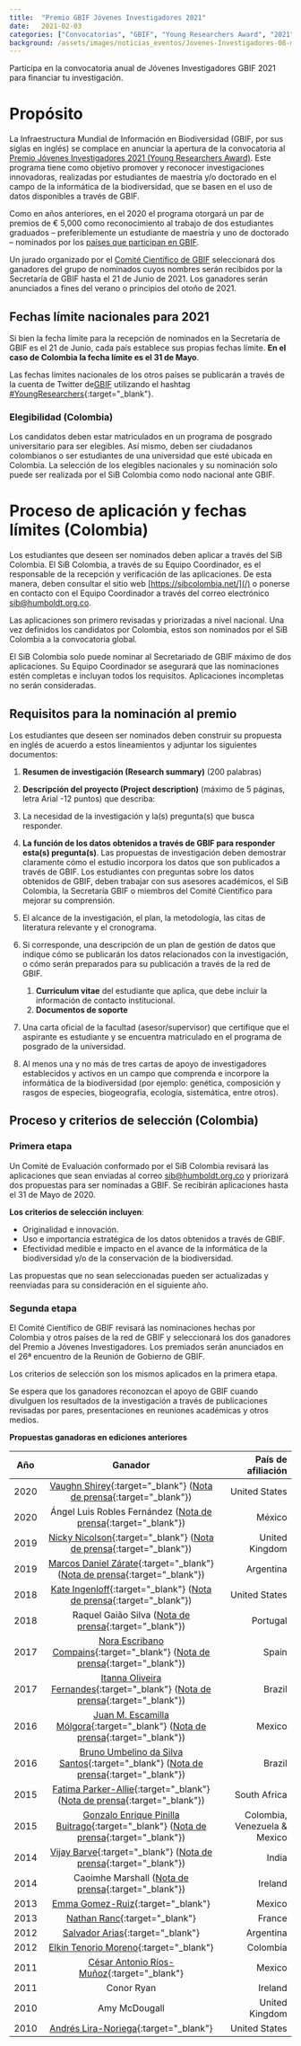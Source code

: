 ```yaml
---
title:  "Premio GBIF Jóvenes Investigadores 2021"
date:   2021-02-03
categories: ["Convocatorias", "GBIF", "Young Researchers Award", "2021"]
background: /assets/images/noticias_eventos/Jovenes-Investigadores-08-min-1024x1024 (1).jpg
---
```


Participa en la convocatoria anual de Jóvenes Investigadores GBIF 2021 para financiar tu investigación.

# Propósito 

La Infraestructura Mundial de Información en Biodiversidad (GBIF, por sus siglas en inglés) se complace en anunciar la apertura de la convocatoria al [Premio Jóvenes Investigadores 2021 (Young Researchers Award)](https://www.gbif.org/news/6SrTuANNJyRweO9c6lSx85/call-for-nominations-to-the-2021-gbif-young-researchers-award). Este programa tiene como objetivo promover y reconocer  investigaciones innovadoras, realizadas por estudiantes de maestría y/o doctorado en el campo de la informática de la biodiversidad, que se basen en el uso de datos disponibles a través de GBIF.

Como en años anteriores, en el 2020 el programa otorgará un par de premios de € 5,000 como reconocimiento al trabajo de dos estudiantes graduados – preferiblemente un estudiante de  maestría y uno de doctorado – nominados por los [países que participan en GBIF](https://www.gbif.org/the-gbif-network).

Un jurado organizado por el [Comité Científico de GBIF](https://www.gbif.org/contact-us/directory?group=scienceCommittee) seleccionará dos ganadores del grupo de nominados cuyos nombres serán recibidos por la Secretaría de GBIF hasta el 21 de Junio de 2021. Los ganadores serán anunciados a fines del verano o principios del otoño de 2021.

## Fechas límite nacionales para 2021

Si bien la fecha límite para la recepción de nominados en la Secretaría de GBIF es el 21 de Junio, cada país establece sus propias fechas límite. **En el caso de Colombia la fecha límite es el 31 de Mayo**.  

Las fechas límites nacionales de los otros países se publicarán a través de la cuenta de Twitter de[GBIF](https://twitter.com/gbif?lang=es) utilizando el hashtag [#YoungResearchers](https://twitter.com/search?q=%23YoungResearchers){:target="_blank"}.

### Elegibilidad (Colombia)

Los candidatos deben estar matriculados en un programa de posgrado universitario para ser elegibles. Así mismo, deben ser ciudadanos colombianos o ser estudiantes de una universidad que esté ubicada en Colombia. La selección de los elegibles nacionales y su nominación solo puede ser realizada por el SiB Colombia como nodo nacional ante GBIF.

# Proceso de aplicación y fechas límites (Colombia)

Los estudiantes que deseen ser nominados deben aplicar a través del SiB Colombia. El SiB Colombia, a través de su Equipo Coordinador, es el responsable de la recepción y verificación de las aplicaciones. De esta manera, deben consultar el sitio web [https://sibcolombia.net/](/) o ponerse en contacto con el Equipo Coordinador a través del correo electrónico [sib@humboldt.org.co](sib@humboldt.org.co).

Las aplicaciones son primero revisadas y priorizadas a nivel nacional. Una vez definidos los candidatos por Colombia, estos son nominados por el SiB Colombia a la convocatoria global.

El SiB Colombia solo puede nominar al Secretariado de GBIF máximo de dos aplicaciones. Su Equipo Coordinador se asegurará que las nominaciones estén completas e incluyan todos los requisitos. Aplicaciones incompletas no serán consideradas.

## Requisitos para la nominación al premio

Los estudiantes que deseen ser nominados deben construir su propuesta en inglés de acuerdo a estos lineamientos y adjuntar los siguientes documentos:
   1. **Resumen de investigación (Research summary)** (200 palabras)
   2. **Descripción del proyecto (Project description)** (máximo de 5 páginas, letra Arial -12 puntos) que describa:

1. La necesidad de la investigación y la(s) pregunta(s) que busca responder.
2. **La función de los datos obtenidos a través de GBIF para responder esta(s) pregunta(s)**. Las propuestas de investigación deben demostrar claramente cómo el estudio incorpora los datos que son publicados a través de GBIF. Los estudiantes con preguntas sobre los datos obtenidos de GBIF, deben trabajar con sus asesores académicos, el SiB Colombia, la Secretaría GBIF o miembros del Comité Científico para mejorar su comprensión.
3. El alcance de la investigación, el plan, la metodología, las citas de literatura relevante y el cronograma.
4. Si corresponde, una descripción de un plan de gestión de datos que indique cómo se publicarán los datos relacionados con la investigación, o cómo serán preparados para su publicación a través de la red de GBIF.
    1. **Curriculum vitae** del estudiante que aplica, que debe incluir la información de contacto institucional.
    2. **Documentos de soporte**


1. Una carta oficial de la facultad (asesor/supervisor) que certifique que el aspirante es estudiante y se encuentra matriculado en el programa de posgrado de la universidad.
2. Al menos una y no más de tres cartas de apoyo de investigadores establecidos y activos en un campo que comprenda e incorpore la informática de la biodiversidad (por ejemplo: genética, composición y rasgos de especies, biogeografía, ecología, sistemática, entre otros).

## Proceso y criterios de selección (Colombia)

### Primera etapa
Un Comité de Evaluación  conformado por el SiB Colombia revisará las aplicaciones que sean enviadas al correo [sib@humboldt.org.co](sib@humboldt.org.co) y priorizará dos propuestas para ser nominadas a GBIF. Se recibirán aplicaciones hasta el 31 de Mayo de 2020.

**Los criterios de selección incluyen**:

- Originalidad e innovación.
- Uso e importancia estratégica de los datos obtenidos a través de GBIF.
- Efectividad medible  e impacto en el avance de la informática de la biodiversidad y/o de la conservación de la biodiversidad.

Las propuestas que no sean seleccionadas pueden ser actualizadas y reenviadas para su consideración en el siguiente año.

### Segunda etapa
El Comité Científico de GBIF revisará las nominaciones hechas por Colombia y otros países de la red de GBIF y seleccionará los dos ganadores del Premio a Jóvenes Investigadores. Los premiados serán anunciados en el 26ª encuentro de la Reunión de Gobierno de GBIF.

Los criterios de selección son los mismos aplicados en la primera etapa.

Se espera que los ganadores reconozcan el apoyo de GBIF cuando divulguen los resultados de la investigación a través de publicaciones revisadas por pares, presentaciones en reuniones académicas y otros medios.

**Propuestas ganadoras en ediciones anteriores**

| Año       | Ganador         | País de afiliación  |
| ------------- |:-------------:| -----:|
| 2020 | [Vaughn Shirey](https://orcid.org/0000-0002-3589-9699){:target="_blank"} ([Nota de prensa](https://www.gbif.org/news/54Te7SNLUfpMjq4wZ4BPVx/){:target="_blank"}) | United States |
| 2020 | Ángel Luis Robles Fernández ([Nota de prensa](https://www.gbif.org/news/2xkmGgi5YUoicWkGZ29VVZ){:target="_blank"}) | México |
| 2019 | [Nicky Nicolson](https://orcid.org/0000-0003-3700-4884){:target="_blank"} ([Nota de prensa](https://www.gbif.org/news/4n8ZCfuK3zxseKAHRMcfA8){:target="_blank"}) | United Kingdom |
| 2019 | [Marcos Daniel Zárate](https://orcid.org/0000-0001-8851-8602){:target="_blank"} ([Nota de prensa](https://www.gbif.org/news/2OcA1TZAFr56Lu7qL4mCEO/){:target="_blank"}) | Argentina |
| 2018 | [Kate Ingenloff](https://orcid.org/0000-0001-5942-9053){:target="_blank"} ([Nota de prensa](https://www.gbif.org/news/3kO3jW5o0oA0KYm4IkI6CC/){:target="_blank"}) | United States |
| 2018 | Raquel Gaião Silva ([Nota de prensa](https://www.gbif.org/news/4ohdlhTGtykyGqaskSiI0i/){:target="_blank"}) | Portugal |
| 2017 | [Nora Escribano Compains](https://orcid.org/0000-0002-7863-4463){:target="_blank"} ([Nota de prensa](https://www.gbif.org/news/2F6AvopIH6Kw2cKMak6qUM/){:target="_blank"}) | Spain |
| 2017 | [Itanna Oliveira Fernandes](https://orcid.org/0000-0003-1619-4201){:target="_blank"} ([Nota de prensa](https://www.gbif.org/news/5dtOd7KtLik6kAKg44YIK8/){:target="_blank"}) | Brazil |
| 2016 | [Juan M. Escamilla Mólgora](https://orcid.org/0000-0002-3682-9828){:target="_blank"} ([Nota de prensa](https://www.gbif.org/news/82856/){:target="_blank"}) | Mexico |
| 2016 | [Bruno Umbelino da Silva Santos](https://orcid.org/0000-0002-7602-8400){:target="_blank"} ([Nota de prensa](https://www.gbif.org/news/82855/){:target="_blank"}) | Brazil |
| 2015 | [Fatima Parker-Allie](https://orcid.org/0000-0002-0004-9504){:target="_blank"} ([Nota de prensa](https://www.gbif.org/news/82397/){:target="_blank"}) | South Africa |
| 2015 | [Gonzalo Enrique Pinilla Buitrago](http://orcid.org/0000-0002-0065-945X){:target="_blank"} ([Nota de prensa](https://www.gbif.org/news/82396/){:target="_blank"}) | Colombia, Venezuela & Mexico |
| 2014 | [Vijay Barve](http://orcid.org/0000-0002-4852-2567){:target="_blank"} ([Nota de prensa](https://www.gbif.org/news/82353/){:target="_blank"}) | India |
| 2014 | Caoimhe Marshall ([Nota de prensa](https://www.gbif.org/news/82354/){:target="_blank"}) | Ireland |
| 2013 | [Emma Gomez-Ruiz](http://orcid.org/0000-0001-7423-8925){:target="_blank"} | Mexico |
| 2013 | [Nathan Ranc](https://orcid.org/0000-0002-3167-2251){:target="_blank"} | France |
| 2012 | [Salvador Arias](http://orcid.org/0000-0002-3717-435X){:target="_blank"} | Argentina |
| 2012 | [Elkin Tenorio Moreno](http://orcid.org/0000-0002-4065-9163){:target="_blank"} | Colombia |
| 2011 | [César Antonio Ríos-Muñoz](http://orcid.org/0000-0002-3423-8936){:target="_blank"} | Mexico |
| 2011 | Conor Ryan | Ireland
| 2010 | Amy McDougall | United Kingdom |
| 2010 | [Andrés Lira-Noriega](http://orcid.org/0000-0002-3219-0019){:target="_blank"} | United States |

 
 
